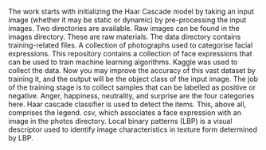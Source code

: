 The work starts with initializing the Haar Cascade model by taking an input image (whether it may be static or dynamic) by pre-processing the input images.
Two directories are available. Raw images can be found in the images directory. These are raw materials.
The data directory contains training-related files.
A collection of photographs used to categorise facial expressions. This repository contains a collection of face expressions that can be used to train machine learning algorithms.
Kaggle was used to collect the data. Now you may improve the accuracy of this vast dataset by training it, and the output will be the object class of the input image. The job of the training stage is to collect samples that can be labelled as positive or negative.
Anger, happiness, neutrality, and surprise are the four categories here. Haar cascade classifier is used to detect the items. This, above all, comprises the legend. csv, which associates a face expression with an image in the photos directory.
Local binary patterns (LBP) is a visual descriptor used to identify image characteristics in texture form determined by LBP.


